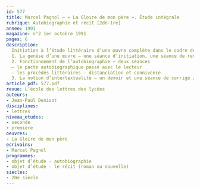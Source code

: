 ```yaml
---
id: 577
title: Marcel Pagnol – « La Gloire de mon père ». Étude intégrale 
rubrique: Autobiographie et récit [2de-1re]
annee: 1991
magazine: n°2 1er octobre 1991
pages: 6
description: 
  Initiation à l’étude littéraire d’une œuvre complète dans le cadre de la liaison collège-lycée
  1. La genèse d’une œuvre – une séance d’initiation, une séance de restitution
  2. Fonctionnement de l’autobiographie – deux séances
  – le pacte autobiographique passé avec le lecteur
  – les procédés littéraires – distanciation et connivence
  3. La notion d’intertextualité – un devoir et une séance de corrigé / prolongement
article_pdf: 577.pdf
revue: L’école des lettres des lycées
auteurs:
- Jean-Paul Denisot
disciplines:
- lettres
niveau_etudes:
- seconde
- première
oeuvres:
- La Gloire de mon père
ecrivains:
- Marcel Pagnol
programmes:
- objet d’étude - autobiographie
- objet d’étude - le récit (roman ou nouvelle)
siecles:
- 20e siècle
---
```

